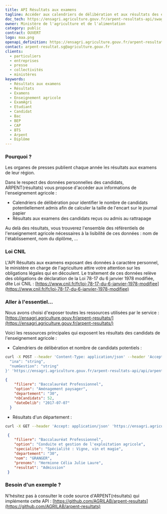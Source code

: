 ```yaml
---
title: API Résultats aux examens
tagline: Accéder aux calendriers de délibération et aux résultats des examens de l'enseignement agricole.
doc_tech: https://ensagri.agriculture.gouv.fr/arpent-resultats-api/swagger-ui.html
owner: Ministère de l'agriculture et de l'alimentation
category: public
contract: OUVERT
logo: maa.png
openapi_definition: https://ensagri.agriculture.gouv.fr/arpent-resultats-api/v2/api-docs?group=arpent-resultats
contact: arpent-resultat.sg@agriculture.gouv.fr
clients:
  - particuliers
  - entreprises
  - presse
  - collectivités
  - ministères
keywords:
  - Résultats aux examens
  - Résultats
  - Examens
  - Enseignement agricole
  - ExamAgri
  - Etudiant
  - Candidat
  - Bac
  - BEP
  - CAP
  - BTS
  - Arpent
  - Diplôme
---
```


### Pourquoi ?

Les organes de presses publient chaque année les résultats aux examens de leur région.

Dans le respect des données personnelles des candidats, ARPENT(résultats) vous propose d'accéder aux informations de l'enseignement agricole : 
- Calendriers de délibération pour identifier le nombre de candidats potentiellement admis afin de calculer la taille de l'encart sur le journal papier
- Résultats aux examens des candidats reçus ou admis au rattrapage

Au delà des résultats, vous trouverez l'ensemble des référentiels de l'enseignement agricole nécessaires à la lisibilité de ces données : nom de l'établissement, nom du diplôme, ...

### Loi CNIL

L'API Résultats aux examens exposant des données à caractère personnel, le ministère en charge de l'agriculture attire votre attention sur les obligations légales qui en découlent. Le traitement de ces données relève des obligations de déclaration de la Loi 78-17 du 6 janvier 1978 modifiée, dîte Loi CNIL : [https://www.cnil.fr/fr/loi-78-17-du-6-janvier-1978-modifiee](https://www.cnil.fr/fr/loi-78-17-du-6-janvier-1978-modifiee)

### Aller à l'essentiel... 

Nous avons choisi d'exposer toutes les ressources utilisées par le service : [https://ensagri.agriculture.gouv.fr/arpent-resultats/](https://ensagri.agriculture.gouv.fr/arpent-resultats/)

Voici les ressources principales qui exposent les résultats des candidats de l'enseignement agricole : 
- Calendriers de délibération et nombre de candidats potentiels : 

```sh 
curl -X POST --header 'Content-Type: application/json' --header 'Accept: application/json' -d '{
  "ina": "string",
  "numGestion": "string"
}' 'https://ensagri.agriculture.gouv.fr/arpent-resultats-api/api/arpent-resultats/audit-notes/credentials'
```

```Json
{
    "filiere": "Baccalauréat Professionnel",
    "option": "Aménagement paysager",
    "departement": "30",
    "nbCandidats": 52,
    "dateDelib": "2017-07-07"
  }
```
- Résultats d'un département :
```sh
curl -X GET --header 'Accept: application/json' 'https://ensagri.agriculture.gouv.fr/arpent-resultats-api/api/arpent-resultats/resultats-grand-public/resultats?departement=30'
```
```Json
 {
    "filiere": "Baccalauréat Professionnel",
    "option": "Conduite et gestion de l'exploitation agricole",
    "specialite": "Spécialité : Vigne, vin et magie",
    "departement": "30",
    "nom": "GRANGER",
    "prenoms": "Hermione Célia Julie Laure",
    "resultat": "Admission"
 }
 ```
### Besoin d'un exemple ?

N'hésitez pas à consulter le code source d'ARPENT(résultats) qui implémente cette API : [https://github.com/AGRILAB/arpent-resultats](https://github.com/AGRILAB/arpent-resultats)


